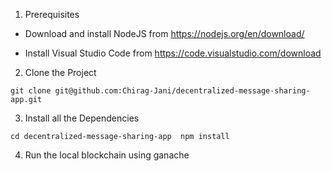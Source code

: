 1. Prerequisites

- Download and install NodeJS from https://nodejs.org/en/download/

- Install Visual Studio Code from https://code.visualstudio.com/download

2. Clone the Project

`git clone git@github.com:Chirag-Jani/decentralized-message-sharing-app.git`

3. Install all the Dependencies

`cd decentralized-message-sharing-app 
npm install`

4. Run the local blockchain using ganache
